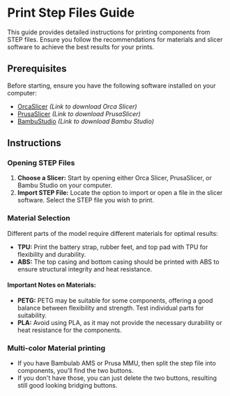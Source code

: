 # Print Step Files Guide

This guide provides detailed instructions for printing components from STEP files. Ensure you follow the recommendations for materials and slicer software to achieve the best results for your prints.

## Prerequisites

Before starting, ensure you have the following software installed on your computer:

- [OrcaSlicer](https://github.com/SoftFever/OrcaSlicer) *(Link to download Orca Slicer)*
- [PrusaSlicer](https://github.com/prusa3d/PrusaSlicer) *(Link to download PrusaSlicer)*
- [BambuStudio](https://github.com/bambulab/BambuStudio) *(Link to download Bambu Studio)*

## Instructions

### Opening STEP Files

1. **Choose a Slicer:** Start by opening either Orca Slicer, PrusaSlicer, or Bambu Studio on your computer.
2. **Import STEP File:** Locate the option to import or open a file in the slicer software. Select the STEP file you wish to print.

### Material Selection

Different parts of the model require different materials for optimal results:

- **TPU:** Print the battery strap, rubber feet, and top pad with TPU for flexibility and durability.
- **ABS:** The top casing and bottom casing should be printed with ABS to ensure structural integrity and heat resistance.

#### Important Notes on Materials:
- **PETG:** PETG may be suitable for some components, offering a good balance between flexibility and strength. Test individual parts for suitability.
- **PLA:** Avoid using PLA, as it may not provide the necessary durability or heat resistance for the components.

### Multi-color Material printing
- If you have Bambulab AMS or Prusa MMU, then split the step file into components, you'll find the two buttons.
- If you don't have those, you can just delete the two buttons, resulting still good looking bridging buttons.
